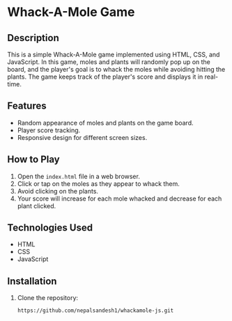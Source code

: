 # Whack-A-Mole Game

## Description
This is a simple Whack-A-Mole game implemented using HTML, CSS, and JavaScript. In this game, moles and plants will randomly pop up on the board, and the player's goal is to whack the moles while avoiding hitting the plants. The game keeps track of the player's score and displays it in real-time.

## Features
- Random appearance of moles and plants on the game board.
- Player score tracking.
- Responsive design for different screen sizes.

## How to Play
1. Open the `index.html` file in a web browser.
2. Click or tap on the moles as they appear to whack them.
3. Avoid clicking on the plants.
4. Your score will increase for each mole whacked and decrease for each plant clicked.

## Technologies Used
- HTML
- CSS
- JavaScript

## Installation
1. Clone the repository:
   ```bash
   https://github.com/nepalsandesh1/whackamole-js.git
